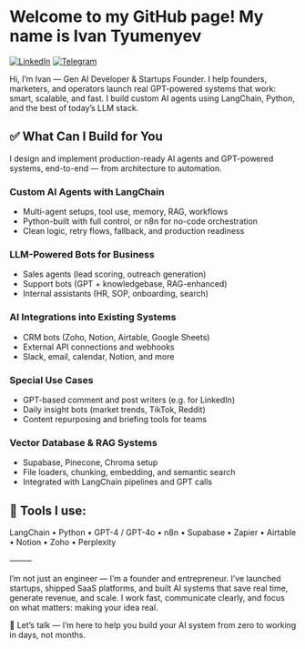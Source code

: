 # Welcome to my GitHub page! My name is Ivan Tyumenyev

[![LinkedIn](https://img.shields.io/badge/LinkedIn-profile-%230e76a8?style=flat&logo=linkedin)](https://www.linkedin.com/in/ivan-tyumenyev)
[![Telegram](https://img.shields.io/badge/Telegram-ping-%232CA5E0?style=flat&logo=telegram)](https://t.me/ivan_tyumenyev)

Hi, I’m Ivan — Gen AI Developer & Startups Founder. I help founders, marketers, and operators launch real GPT-powered systems that work: smart, scalable, and fast. I build custom AI agents using LangChain, Python, and the best of today’s LLM stack.

## ✅ What Can I Build for You
I design and implement production-ready AI agents and GPT-powered systems, end-to-end — from architecture to automation.

### Custom AI Agents with LangChain
- Multi-agent setups, tool use, memory, RAG, workflows
- Python-built with full control, or n8n for no-code orchestration
- Clean logic, retry flows, fallback, and production readiness

### LLM-Powered Bots for Business
- Sales agents (lead scoring, outreach generation)
- Support bots (GPT + knowledgebase, RAG-enhanced)
- Internal assistants (HR, SOP, onboarding, search)

### AI Integrations into Existing Systems
- CRM bots (Zoho, Notion, Airtable, Google Sheets)
- External API connections and webhooks
- Slack, email, calendar, Notion, and more

### Special Use Cases
- GPT-based comment and post writers (e.g. for LinkedIn)
- Daily insight bots (market trends, TikTok, Reddit)
- Content repurposing and briefing tools for teams

### Vector Database & RAG Systems
- Supabase, Pinecone, Chroma setup
- File loaders, chunking, embedding, and semantic search
- Integrated with LangChain pipelines and GPT calls

## 🧰 Tools I use:
LangChain • Python • GPT-4 / GPT-4o • n8n • Supabase • Zapier • Airtable • Notion • Zoho • Perplexity

⸻

I’m not just an engineer — I’m a founder and entrepreneur.
I’ve launched startups, shipped SaaS platforms, and built AI systems that save real time, generate revenue, and scale.
I work fast, communicate clearly, and focus on what matters: making your idea real.

📩 Let’s talk — I’m here to help you build your AI system from zero to working in days, not months.
